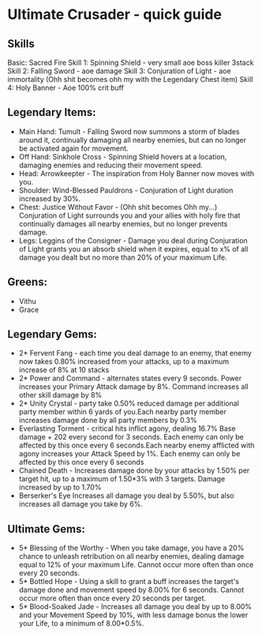 # Ultimate Crusader - quick guide

## Skills
Basic: Sacred Fire
Skill 1: Spinning Shield - very small aoe boss killer 3stack
Skill 2: Falling Sword  - aoe damage
Skill 3: Conjuration of Light - aoe immortality (Ohh shit becomes ohh my with the Legendary Chest item)
Skill 4: Holy Banner - Aoe 100% crit buff


## Legendary Items:

- Main Hand: Tumult - Falling Sword now summons a storm of blades around it, continually damaging all nearby enemies, but can no longer be activated again for movement. 
- Off Hand: Sinkhole Cross - Spinning Shield hovers at a location, damaging enemies and reducing their movement speed. 
- Head: Arrowkeepter - The inspiration from Holy Banner now moves with you. 
- Shoulder: Wind-Blessed Pauldrons - Conjuration of Light duration increased by 30%.
- Chest: Justice Without Favor - (Ohh shit becomes Ohh my...) Conjuration of Light surrounds you and your allies with holy fire that continually damages all nearby enemies, but no longer prevents damage. 
- Legs: Leggins of the Consigner - Damage you deal during Conjuration of Light grants you an absorb shield when it expires, equal to x% of all damage you dealt but no more than 20% of your maximum Life. 

## Greens: 
- Vithu
- Grace


## Legendary Gems:
- 2* Fervent Fang - each time you deal damage to an enemy, that enemy now takes 0.80% increased from your attacks, up to a maximum increase of 8% at 10 stacks
- 2* Power and Command - alternates states every 9 seconds. Power increases your Primary Attack damage by 8%. Command increases all other skill damage by 8%
- 2* Unity Crystal - party take 0.50% reduced damage per additional party member within 6 yards of you.Each nearby party member increases damage done by all party members by 0.3%
- Everlasting Torment - critical hits inflict agony, dealing 16.7% Base damage + 202 every second for 3 seconds. Each enemy can only be affected by this once every 6 seconds.Each nearby enemy afflicted with agony increases your Attack Speed by 1%. Each enemy can only be affected by this once every 6 seconds
- Chained Death - Increases damage done by your attacks by 1.50% per target hit, up to a maximum of 1.50*3% with 3 targets. Damage increased by up to 1.70%
- Berserker's Eye	Increases all damage you deal by 5.50%, but also increases all damage you take by 6%.

## Ultimate Gems:
- 5* Blessing of the Worthy - When you take damage, you have a 20% chance to unleash retribution on all nearby enemies, dealing damage equal to 12% of your maximum Life. Cannot occur more often than once every 20 seconds. 
- 5* Bottled Hope - Using a skill to grant a buff increases the target's damage done and movement speed by 8.00% for 6 seconds. Cannot occur more often than once every 20 seconds per target. 
- 5* Blood-Soaked Jade - Increases all damage you deal by up to 8.00% and your Movement Speed by 10%, with less damage bonus the lower your Life, to a minimum of 8.00*0.5%.
